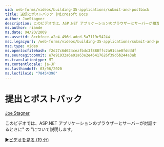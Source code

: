```yaml
---
uid: web-forms/videos/building-35-applications/submit-and-postback
title: 送信とポストバック |Microsoft Docs
author: JoeStagner
description: このビデオでは、ASP.NET アプリケーションのブラウザーとサーバーが相互作用するときに&quot; の &quot;について説明します。
ms.author: riande
ms.date: 04/20/2009
ms.assetid: 8ccbfcee-a2e4-496d-aded-5a7119c54244
msc.legacyurl: /web-forms/videos/building-35-applications/submit-and-postback
msc.type: video
ms.openlocfilehash: f2d27c6d624ceafbdc3f880ffc2a91cae0fddddf
ms.sourcegitcommit: e7e91932a6e91a63e2e46417626f39d6b244a3ab
ms.translationtype: MT
ms.contentlocale: ja-JP
ms.lasthandoff: 03/06/2020
ms.locfileid: "78454396"
---
```

# <a name="submit-and-postback"></a>提出とポストバック

[Joe Stagner](https://github.com/JoeStagner)

このビデオでは、ASP.NET アプリケーションのブラウザーとサーバーが対話するときに&quot; の &quot;について説明します。

[&#9654;ビデオを見る (19 分)](https://channel9.msdn.com/Blogs/ASP-NET-Site-Videos/submit-and-postback)
